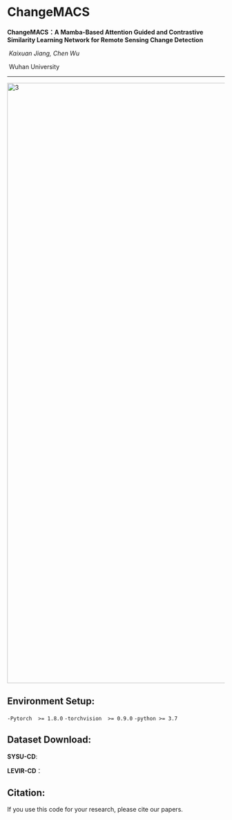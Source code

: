 #                              ChangeMACS

**ChangeMACS：A Mamba-Based Attention Guided and Contrastive Similarity Learning Network for Remote Sensing Change Detection**

​                                                                       *Kaixuan Jiang,    Chen Wu*

​                                                                            Wuhan University

------
<img width="2967" height="1388" alt="3" src="https://github.com/user-attachments/assets/ceacf346-e702-446b-a24d-d207f5e173bd" />


## **Environment Setup:**

`-Pytorch  >= 1.8.0` 
`-torchvision  >= 0.9.0` 
`-python >= 3.7`

## Dataset Download:

**SYSU-CD**: 

**LEVIR-CD**：



## Citation:

If you use this code for your research, please cite our papers.




